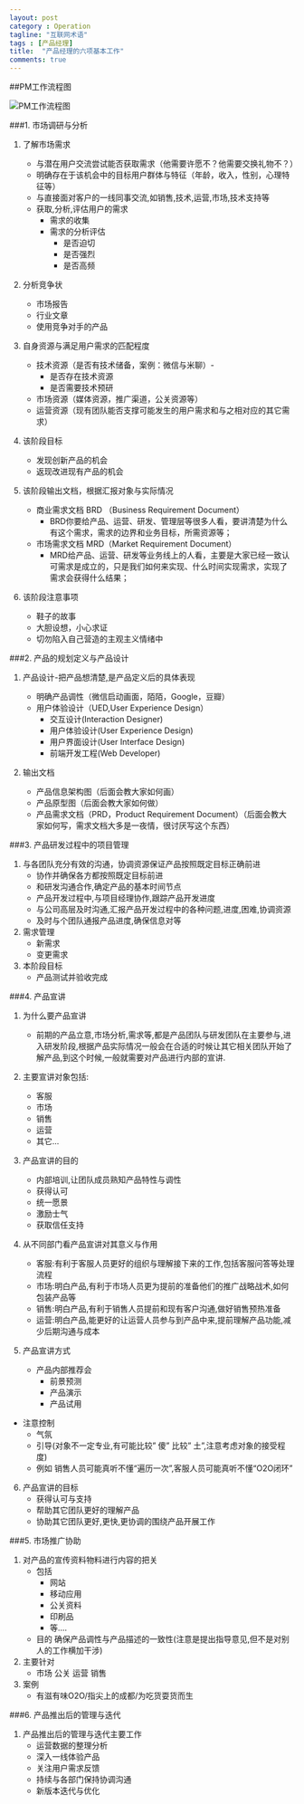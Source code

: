 ```yaml
---
layout: post
category : Operation
tagline: "互联网术语"
tags : [产品经理]
title:  "产品经理的六项基本工作"
comments: true
---	 
```


##PM工作流程图

![PM工作流程图](http://7xkqbu.com1.z0.glb.clouddn.com/PM工作流程图.jpg)


###1. 市场调研与分析
 
1. 了解市场需求
	- 与潜在用户交流尝试能否获取需求（他需要许愿不？他需要交换礼物不？）
	- 明确存在于该机会中的目标用户群体与特征（年龄，收入，性别，心理特征等）
	- 与直接面对客户的一线同事交流,如销售,技术,运营,市场,技术支持等
	- 获取,分析,评估用户的需求
		- 需求的收集
		- 需求的分析评估
			- 是否迫切
			- 是否强烈
			- 是否高频

2. 分析竞争状
	- 市场报告
	- 行业文章
	- 使用竞争对手的产品
	
3. 自身资源与满足用户需求的匹配程度
	- 技术资源（是否有技术储备，案例：微信与米聊）- 
		- 是否存在技术资源
		-  是否需要技术预研
	-  市场资源（媒体资源，推广渠道，公关资源等）
	- 运营资源（现有团队能否支撑可能发生的用户需求和与之相对应的其它需求）

4. 该阶段目标
	- 发现创新产品的机会
	- 返现改进现有产品的机会

5. 该阶段输出文档，根据汇报对象与实际情况
	- 商业需求文档 BRD （Business Requirement Document）
		- BRD你要给产品、运营、研发、管理层等很多人看，要讲清楚为什么有这个需求，需求的边界和业务目标，所需资源等；
	- 市场需求文档 MRD（Market Requirement Document）
		- MRD给产品、运营、研发等业务线上的人看，主要是大家已经一致认可需求是成立的，只是我们如何来实现、什么时间实现需求，实现了需求会获得什么结果；
6. 该阶段注意事项
	- 鞋子的故事
	- 大胆设想，小心求证
	- 切勿陷入自己营造的主观主义情绪中

###2.  产品的规划定义与产品设计

1. 产品设计-把产品想清楚,是产品定义后的具体表现
	- 明确产品调性（微信启动画面，陌陌，Google，豆瓣）
	- 用户体验设计（UED,User Experience Design）
		- 交互设计(Interaction Designer)
		- 用户体验设计(User Experience Design)
		- 用户界面设计(User Interface Design)
		- 前端开发工程(Web Developer)


2. 输出文档
	- 产品信息架构图（后面会教大家如何画）
	- 产品原型图（后面会教大家如何做）
	- 产品需求文档（PRD，Product Requirement Document）（后面会教大家如何写，需求文档大多是一夜情，很讨厌写这个东西）


###3. 产品研发过程中的项目管理

1. 与各团队充分有效的沟通，协调资源保证产品按照既定目标正确前进
	- 协作并确保各方都按照既定目标前进
	- 和研发沟通合作,确定产品的基本时间节点
	- 产品开发过程中,与项目经理协作,跟踪产品开发进度
	- 与公司高层及时沟通,汇报产品开发过程中的各种问题,进度,困难,协调资源
	- 及时与个团队通报产品进度,确保信息对等
2. 需求管理
	- 新需求
	- 变更需求
3.  本阶段目标
	- 产品测试并验收完成

###4. 产品宣讲
1. 为什么要产品宣讲
	- 前期的产品立意,市场分析,需求等,都是产品团队与研发团队在主要参与,进入研发阶段,根据产品实际情况一般会在合适的时候让其它相关团队开始了解产品,到这个时候,一般就需要对产品进行内部的宣讲.
2. 主要宣讲对象包括:
	- 客服
	- 市场
	- 销售
	- 运营
	- 其它…
3. 产品宣讲的目的
	- 内部培训,让团队成员熟知产品特性与调性
	- 获得认可
	- 统一愿景
	- 激励士气
	- 获取信任支持
4. 从不同部门看产品宣讲对其意义与作用
	- 客服:有利于客服人员更好的组织与理解接下来的工作,包括客服问答等处理流程
	- 市场:明白产品,有利于市场人员更为提前的准备他们的推广战略战术,如何包装产品等
	- 销售:明白产品,有利于销售人员提前和现有客户沟通,做好销售预热准备
	- 运营:明白产品,能更好的让运营人员参与到产品中来,提前理解产品功能,减少后期沟通与成本

5. 产品宣讲方式
	- 产品内部推荐会
		- 前景预测
		- 产品演示
		- 产品试用
- 注意控制
	- 气氛
	- 引导(对象不一定专业,有可能比较” 傻” 比较” 土”,注意考虑对象的接受程度)
	- 例如 销售人员可能真听不懂“遍历一次”,客服人员可能真听不懂“O2O闭环”
6. 产品宣讲的目标
	- 获得认可与支持
	- 帮助其它团队更好的理解产品
	- 协助其它团队更好,更快,更协调的围绕产品开展工作
	

###5. 市场推广协助

1. 对产品的宣传资料物料进行内容的把关
	- 包括
		- 网站
		- 移动应用
		- 公关资料
		- 印刷品
		- 等....
	- 目的
		确保产品调性与产品描述的一致性(注意是提出指导意见,但不是对别人的工作横加干涉)
2. 主要针对
	- 市场 公关 运营 销售
3. 案例
	- 有滋有味O2O/指尖上的成都/为吃货耍货而生

###6. 产品推出后的管理与迭代

1. 产品推出后的管理与迭代主要工作
	- 运营数据的整理分析
	- 深入一线体验产品
	- 关注用户需求反馈
	- 持续与各部门保持协调沟通
	- 新版本迭代与优化
